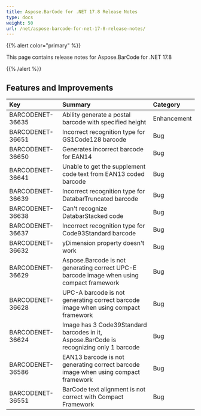 ```yaml
---
title: Aspose.BarCode for .NET 17.8 Release Notes
type: docs
weight: 50
url: /net/aspose-barcode-for-net-17-8-release-notes/
---
```


{{% alert color="primary" %}} 

This page contains release notes for Aspose.BarCode for .NET 17.8

{{% /alert %}} 
## **Features and Improvements**

|**Key**|**Summary**|**Category**|
| :- | :- | :- |
|BARCODENET-36635|Ability generate a postal barcode with specified height|Enhancement|
|BARCODENET-36651|Incorrect recognition type for GS1Code128 barcode|Bug|
|BARCODENET-36650|Generates incorrect barcode for EAN14|Bug|
|BARCODENET-36641|Unable to get the supplement code text from EAN13 coded barcode|Bug|
|BARCODENET-36639|Incorrect recognition type for DatabarTruncated barcode|Bug|
|BARCODENET-36638|Can't recognize DatabarStacked code|Bug|
|BARCODENET-36637|Incorrect recognition type for Code93Standard barcode|Bug|
|BARCODENET-36632|yDimension property doesn't work|Bug|
|BARCODENET-36629|Aspose.Barcode is not generating correct UPC-E barcode image when using compact framework|Bug|
|BARCODENET-36628|UPC-A barcode is not generating correct barcode image when using compact framework|Bug|
|BARCODENET-36624|Image has 3 Code39Standard barcodes in it, Aspose.BarCode is recognizing only 1 barcode|Bug|
|BARCODENET-36586|EAN13 barcode is not generating correct barcode image when using compact framework|Bug|
|BARCODENET-36551|BarCode text alignment is not correct with Compact Framework|Bug|

